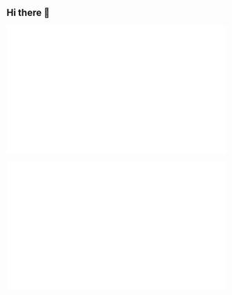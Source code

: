 ## Hi there 👋

![](https://raw.githubusercontent.com/deW1/stats/master/generated/overview.svg#gh-dark-mode-only)

![](https://raw.githubusercontent.com/deW1/stats/master/generated/languages.svg#gh-dark-mode-only)

<!--
**deW1/deW1** is a ✨ _special_ ✨ repository because its `README.md` (this file) appears on your GitHub profile.

Here are some ideas to get you started:

- 🔭 I’m currently working on ...
- 🌱 I’m currently learning ...
- 👯 I’m looking to collaborate on ...
- 🤔 I’m looking for help with ...
- 💬 Ask me about ...
- 📫 How to reach me: ...
- 😄 Pronouns: ...
- ⚡ Fun fact: ...
-->
